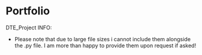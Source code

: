 # Portfolio

DTE_Project INFO:
- Please note that due to large file sizes i cannot include them alongside the .py file. I am more than happy to provide them upon request if asked!
